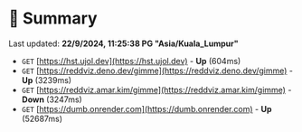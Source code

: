 # 📖 Summary
Last updated: **22/9/2024, 11:25:38 PG "Asia/Kuala_Lumpur"**

- `GET` [https://hst.ujol.dev](https://hst.ujol.dev) - **Up** (604ms)
- `GET` [https://reddviz.deno.dev/gimme](https://reddviz.deno.dev/gimme) - **Up** (3239ms)
- `GET` [https://reddviz.amar.kim/gimme](https://reddviz.amar.kim/gimme) - **Down** (3247ms)
- `GET` [https://dumb.onrender.com](https://dumb.onrender.com) - **Up** (52687ms)
